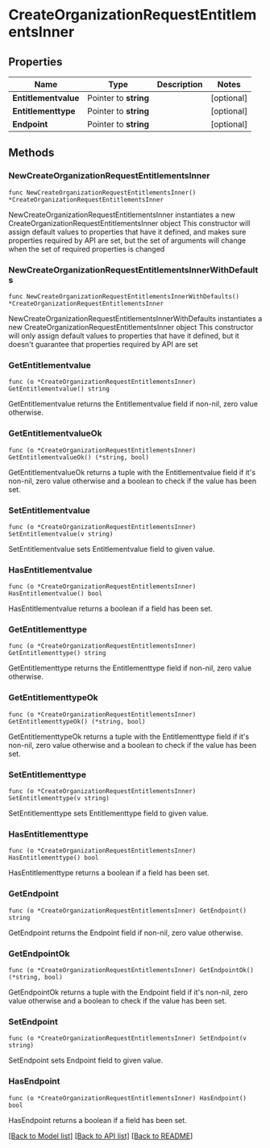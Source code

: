 # CreateOrganizationRequestEntitlementsInner

## Properties

Name | Type | Description | Notes
------------ | ------------- | ------------- | -------------
**Entitlementvalue** | Pointer to **string** |  | [optional] 
**Entitlementtype** | Pointer to **string** |  | [optional] 
**Endpoint** | Pointer to **string** |  | [optional] 

## Methods

### NewCreateOrganizationRequestEntitlementsInner

`func NewCreateOrganizationRequestEntitlementsInner() *CreateOrganizationRequestEntitlementsInner`

NewCreateOrganizationRequestEntitlementsInner instantiates a new CreateOrganizationRequestEntitlementsInner object
This constructor will assign default values to properties that have it defined,
and makes sure properties required by API are set, but the set of arguments
will change when the set of required properties is changed

### NewCreateOrganizationRequestEntitlementsInnerWithDefaults

`func NewCreateOrganizationRequestEntitlementsInnerWithDefaults() *CreateOrganizationRequestEntitlementsInner`

NewCreateOrganizationRequestEntitlementsInnerWithDefaults instantiates a new CreateOrganizationRequestEntitlementsInner object
This constructor will only assign default values to properties that have it defined,
but it doesn't guarantee that properties required by API are set

### GetEntitlementvalue

`func (o *CreateOrganizationRequestEntitlementsInner) GetEntitlementvalue() string`

GetEntitlementvalue returns the Entitlementvalue field if non-nil, zero value otherwise.

### GetEntitlementvalueOk

`func (o *CreateOrganizationRequestEntitlementsInner) GetEntitlementvalueOk() (*string, bool)`

GetEntitlementvalueOk returns a tuple with the Entitlementvalue field if it's non-nil, zero value otherwise
and a boolean to check if the value has been set.

### SetEntitlementvalue

`func (o *CreateOrganizationRequestEntitlementsInner) SetEntitlementvalue(v string)`

SetEntitlementvalue sets Entitlementvalue field to given value.

### HasEntitlementvalue

`func (o *CreateOrganizationRequestEntitlementsInner) HasEntitlementvalue() bool`

HasEntitlementvalue returns a boolean if a field has been set.

### GetEntitlementtype

`func (o *CreateOrganizationRequestEntitlementsInner) GetEntitlementtype() string`

GetEntitlementtype returns the Entitlementtype field if non-nil, zero value otherwise.

### GetEntitlementtypeOk

`func (o *CreateOrganizationRequestEntitlementsInner) GetEntitlementtypeOk() (*string, bool)`

GetEntitlementtypeOk returns a tuple with the Entitlementtype field if it's non-nil, zero value otherwise
and a boolean to check if the value has been set.

### SetEntitlementtype

`func (o *CreateOrganizationRequestEntitlementsInner) SetEntitlementtype(v string)`

SetEntitlementtype sets Entitlementtype field to given value.

### HasEntitlementtype

`func (o *CreateOrganizationRequestEntitlementsInner) HasEntitlementtype() bool`

HasEntitlementtype returns a boolean if a field has been set.

### GetEndpoint

`func (o *CreateOrganizationRequestEntitlementsInner) GetEndpoint() string`

GetEndpoint returns the Endpoint field if non-nil, zero value otherwise.

### GetEndpointOk

`func (o *CreateOrganizationRequestEntitlementsInner) GetEndpointOk() (*string, bool)`

GetEndpointOk returns a tuple with the Endpoint field if it's non-nil, zero value otherwise
and a boolean to check if the value has been set.

### SetEndpoint

`func (o *CreateOrganizationRequestEntitlementsInner) SetEndpoint(v string)`

SetEndpoint sets Endpoint field to given value.

### HasEndpoint

`func (o *CreateOrganizationRequestEntitlementsInner) HasEndpoint() bool`

HasEndpoint returns a boolean if a field has been set.


[[Back to Model list]](../README.md#documentation-for-models) [[Back to API list]](../README.md#documentation-for-api-endpoints) [[Back to README]](../README.md)


